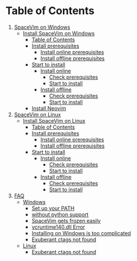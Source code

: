 Table of Contents
=================

1. [SpaceVim on Windows][1]
    * [Install SpaceVim on Windows][1-1]
      * [Table of Contents][1-1-0]
      * [Install prerequisites][1-1-1]
         * [Install online prerequisites][1-1-1-1]
         * [Install offline prerequisites][1-1-1-2]
      * [Start to install][1-1-2]
         * [Install online][1-1-2-1]
            * [Check prerequisites][1-1-2-1-1]
            * [Start to install][1-1-2-1-2]
         * [Install offline][1-1-2-2]
            * [Check prerequisites][1-1-2-2-1]
            * [Start to install][1-1-2-2-2]
      * [Install Neovim][1-1-3]
2. [SpaceVim on Linux][2]
    * [Install SpaceVim on Linux][2-1]
      * [Table of Contents][2-1-0]
      * [Install prerequisites][2-1-1]
         * [Install online prerequisites][2-1-1-1]
         * [Install offline prerequisites][2-1-1-2]
      * [Start to install][2-1-2]
         * [Install online][2-1-2-1]
            * [Check prerequisites][2-1-2-1-1]
            * [Start to install][2-1-2-1-2]
         * [Install offline][2-1-2-2]
            * [Check prerequisites][2-1-2-2-1]
            * [Start to install][2-1-2-2-2]
3. [FAQ][faq]
    * [Windows][faq-windows]
      * [Set up your PATH][set-up-your-path]
      * [without python support][without-python-support]
      * [SpaceVim gets frozen easily][spacevim-gets-frozen-easily]
      * [vcruntime140.dll Error][vcruntime140dll-error]
      * [Installing on Windows is too complicated][installing-on-windows-is-too-complicated]
      * [Exuberant ctags not found][exuberant-ctags-not-found-windows]
    * [Linux][faq-linux]
      * [Exuberant ctags not found][exuberant-ctags-not-found-linux]

[1]: installation/installation-for-windows.md
[1-1]: installation/installation-for-windows.md#install-spacevim-on-windows
[1-1-0]: installation/installation-for-windows.md#table-of-contents
[1-1-1]: installation/installation-for-windows.md#install-prerequisites
[1-1-1-1]: installation/installation-for-windows.md#install-online-prerequisites
[1-1-1-2]: installation/installation-for-windows.md#install-offline-prerequisites
[1-1-2]: installation/installation-for-windows.md#start-to-install
[1-1-2-1]: installation/installation-for-windows.md#install-online
[1-1-2-1-1]: installation/installation-for-windows.md#check-prerequisites
[1-1-2-1-2]: installation/installation-for-windows.md#start-to-install-1
[1-1-2-2]: installation/installation-for-windows.md#install-offline
[1-1-2-2-1]: installation/installation-for-windows.md#check-prerequisites-1
[1-1-2-2-2]: installation/installation-for-windows.md#start-to-install-2
[1-1-3]: installation/installation-for-windows.md#install-neovim
[1-1-4]: installation/installation-for-windows.md#faq
[1-1-4-1]: installation/installation-for-windows.md#set-up-your-path
[1-1-4-2]: installation/installation-for-windows.md#without-python-support
[1-1-4-3]: installation/installation-for-windows.md#spacevim-gets-frozen-easily
[1-1-4-4]: installation/installation-for-windows.md#vcruntime140dll-error
[1-1-4-5]: installation/installation-for-windows.md#installing-on-windows-is-too-complicated
[2]: installation/installation-for-linux.md
[2-1]: installation/installation-for-linux.md#install-spacevim-on-linux
[2-1-0]: installation/installation-for-linux.md#table-of-contents
[2-1-1]: installation/installation-for-linux.md#install-prerequisites
[2-1-1-1]: installation/installation-for-linux.md#install-online-prerequisites
[2-1-1-2]: installation/installation-for-linux.md#install-offline-prerequisites
[2-1-2]: installation/installation-for-linux.md#start-to-install
[2-1-2-1]: installation/installation-for-linux.md#install-online
[2-1-2-1-1]: installation/installation-for-linux.md#check-prerequisites
[2-1-2-1-2]: installation/installation-for-linux.md#start-to-install-1
[2-1-2-2]: installation/installation-for-linux.md#install-offline
[2-1-2-2-1]: installation/installation-for-linux.md#check-prerequisites-1
[2-1-2-2-2]: installation/installation-for-linux.md#start-to-install-2
[faq]: FAQ.md#faq
[faq-windows]: FAQ.md#windows
[set-up-your-path]: FAQ.md#set-up-your-path
[without-python-support]: FAQ.md#without-python-support
[spacevim-gets-frozen-easily]: FAQ.md#spacevim-gets-frozen-easily
[vcruntime140dll-error]: FAQ.md#vcruntime140dll-error
[installing-on-windows-is-too-complicated]: FAQ.md#installing-on-windows-is-too-complicated
[exuberant-ctags-not-found-windows]: FAQ.md#exuberant-ctags-not-found
[faq-linux]: FAQ.md#linux
[exuberant-ctags-not-found-linux]: FAQ.md#exuberant-ctags-not-found-1
